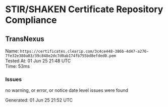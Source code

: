 # STIR/SHAKEN Certificate Repository Compliance

## TransNexus

Name: `https://certificates.clearip.com/3c4ce448-386b-4d47-a276-7fe32e380a83/39c848e2dc7d0ab174fb755bd8efded0.pem`\
Tested At: 01 Jun 25 21:48 UTC\
Time: 53ms

### Issues

no warning, or error, or notice date level issues were found

Generated: 01 Jun 25 21:52 UTC